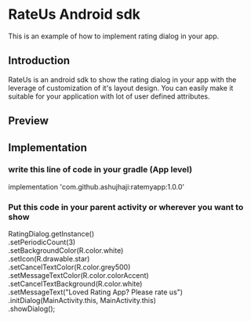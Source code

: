 # RateUs Android sdk
This is an example of how to implement rating dialog in your app.

## Introduction
RateUs is an android sdk to show the rating dialog in your app with the leverage of customization of it's layout design. You can easily make it suitable for your application with lot of user defined attributes.

## Preview


## Implementation
### write this line of code in your gradle (App level)
implementation 'com.github.ashujhaji:ratemyapp:1.0.0'
### Put this code in your parent activity or wherever you want to show
RatingDialog.getInstance()<br/>
                .setPeriodicCount(3)<br/>
                .setBackgroundColor(R.color.white)<br/>
                .setIcon(R.drawable.star)<br/>
                .setCancelTextColor(R.color.grey500)<br/>
                .setMessageTextColor(R.color.colorAccent)<br/>
                .setCancelTextBackground(R.color.white)<br/>
                .setMessageText("Loved Rating App? Please rate us")<br/>
                .initDialog(MainActivity.this, MainActivity.this)<br/>
                .showDialog();
